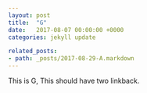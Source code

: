```yaml
---
layout: post
title:  "G"
date:   2017-08-07 00:00:00 +0000
categories: jekyll update

related_posts:
- path: _posts/2017-08-29-A.markdown
---
```


This is G, This should have two linkback.
